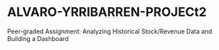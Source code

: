 # ALVARO-YRRIBARREN-PROJECt2
Peer-graded Assignment: Analyzing Historical Stock/Revenue Data and Building a Dashboard
